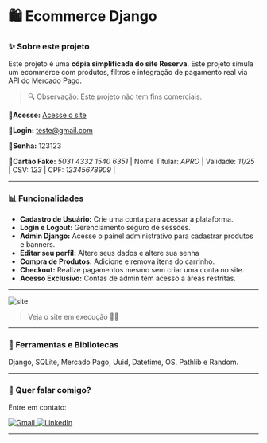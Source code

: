 # 🛍 Ecommerce Django

### ✨ Sobre este projeto

Este projeto é uma **cópia simplificada do site Reserva**. Este projeto simula um ecommerce com produtos, filtros e integração de pagamento real via API do Mercado Pago.

> 🔍 Observação: Este projeto não tem fins comerciais.

**📌Acesse:** [Acesse o site](https://fakereserva.onrender.com)

**📧Login:** teste@gmail.com

**🔑Senha:** 123123

**🔑Cartão Fake:** *5031 4332 1540 6351* |   Nome Titular: *APRO* | Validade: *11/25*  | CSV: *123* | CPF: *12345678909* |

---

### 📊 Funcionalidades

- **Cadastro de Usuário:** Crie uma conta para acessar a plataforma.
- **Login e Logout:** Gerenciamento seguro de sessões.
- **Admin Django:** Acesse o painel administrativo para cadastrar produtos e banners.
- **Editar seu perfil:** Altere seus dados e altere sua senha
- **Compra de Produtos:** Adicione e remova itens do carrinho.
- **Checkout:** Realize pagamentos mesmo sem criar uma conta no site.
- **Acesso Exclusivo:** Contas de admin têm acesso a áreas restritas.

---

<img src="ecommerce.gif" alt="site">

> Veja o site em execução 🐱‍💻

---

### 🚀 Ferramentas e Bibliotecas

Django, SQLite, Mercado Pago, Uuid, Datetime,  OS, Pathlib e Random.

---

### 💌 Quer falar comigo?

Entre em contato:

<p align="left">  
<a href="mailto:edsoncarvalhointuria@gmail.com" title="Gmail">  
  <img src="https://img.shields.io/badge/-Gmail-FF0000?style=flat-square&labelColor=FF0000&logo=gmail&logoColor=white" alt="Gmail"/>  
</a>  
<a href="https://br.linkedin.com/in/edson-carvalho-inturia-1442a0129" title="LinkedIn">  
  <img src="https://img.shields.io/badge/-LinkedIn-0e76a8?style=flat-square&logo=linkedin&logoColor=white" alt="LinkedIn"/>  
</a>  
</p>

---
